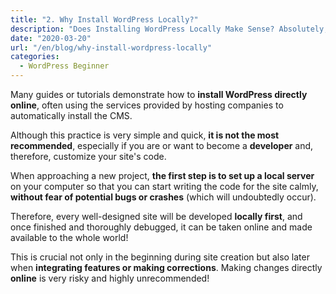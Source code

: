 ```yaml
---
title: "2. Why Install WordPress Locally?"
description: "Does Installing WordPress Locally Make Sense? Absolutely, It's Always the Best Way! Let's See Why"
date: "2020-03-20"
url: "/en/blog/why-install-wordpress-locally"
categories:
  - WordPress Beginner
---
```

Many guides or tutorials demonstrate how to **install WordPress directly online**, often using the services provided by hosting companies to automatically install the CMS.

Although this practice is very simple and quick, **it is not the most recommended**, especially if you are or want to become a **developer** and, therefore, customize your site's code.

When approaching a new project, **the first step is to set up a local server** on your computer so that you can start writing the code for the site calmly, **without fear of potential bugs or crashes** (which will undoubtedly occur).

Therefore, every well-designed site will be developed **locally first**, and once finished and thoroughly debugged, it can be taken online and made available to the whole world!

This is crucial not only in the beginning during site creation but also later when **integrating features or making corrections**. Making changes directly **online** is very risky and highly unrecommended!